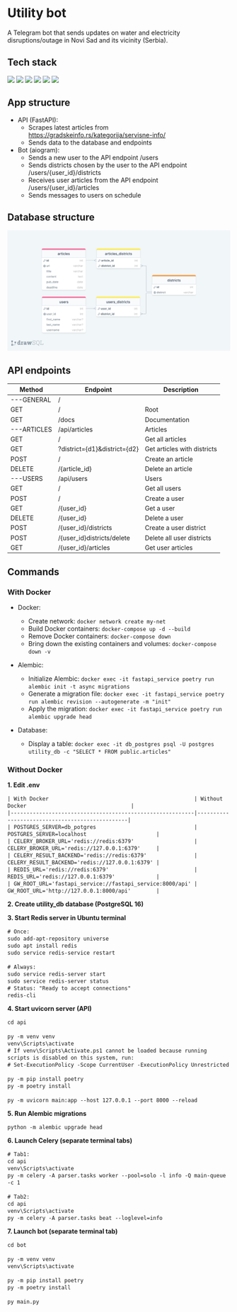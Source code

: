 # Utility bot

A Telegram bot that sends updates on water and electricity disruptions/outage in Novi Sad and its vicinity (Serbia).

## Tech stack

<img src="https://img.shields.io/badge/FastAPI-fc884d?style=for-the-badge&logo=fastapi&logoColor=black"/> <img src="https://img.shields.io/badge/Redis-fc884d?style=for-the-badge&logo=Redis&logoColor=black"/> <img src="https://img.shields.io/badge/Celery-fc884d?style=for-the-badge"/> <img src="https://img.shields.io/badge/PostgreSQL-f5df66?style=for-the-badge&logo=PostgreSQL&logoColor=black"/> <img src="https://img.shields.io/badge/AsyncIO-65a362?style=for-the-badge&logo=AsyncIO&logoColor=black"/> <img src="https://img.shields.io/badge/aiogram-65a362?style=for-the-badge&logo=aiogram&logoColor=black"/>

## App structure

- API (FastAPI): 
  - Scrapes latest articles from https://gradskeinfo.rs/kategorija/servisne-info/
  - Sends data to the database and endpoints
- Bot (aiogram):
  - Sends a new user to the API endpoint /users
  - Sends districts chosen by the user to the API endpoint /users/{user_id}/districts
  - Receives user articles from the API endpoint /users/{user_id}/articles
  - Sends messages to users on schedule

## Database structure

![Database structure](https://raw.githubusercontent.com/kooznitsa/utility_bot/main/api/database/db_diagram.png)

## API endpoints

| Method      | Endpoint                     | Description                 |
|-------------|------------------------------|-----------------------------|
| ---GENERAL  | /	                           |                             |
| GET	        | /	                           | Root                        |
| GET	        | /docs	                       | Documentation               |
| ---ARTICLES | /api/articles                | Articles                    | 
| GET         | /                            | Get all articles            |
| GET         | ?district={d1}&district={d2} | Get articles with districts |
| POST        | /                            | Create an article           |
| DELETE      | /{article_id}                | Delete an article           |
| ---USERS	   | /api/users                   | Users                       |
| GET	        | /                            | Get all users               |
| POST	       | / 	                          | Create a user               |
| GET	        | /{user_id}	                  | Get a user                  |
| DELETE	     | /{user_id}	                  | Delete a user               |
| POST	       | /{user_id}/districts	        | Create a user district      |
| POST	       | /{user_id}districts/delete	  | Delete all user districts   |
| GET	        | /{user_id}/articles	         | Get user articles           |

## Commands

### With Docker

- Docker:
  - Create network: ```docker network create my-net```
  - Build Docker containers: ```docker-compose up -d --build```
  - Remove Docker containers: ```docker-compose down```
  - Bring down the existing containers and volumes: ```docker-compose down -v```

- Alembic:
  - Initialize Alembic: ```docker exec -it fastapi_service poetry run alembic init -t async migrations```
  - Generate a migration file: ```docker exec -it fastapi_service poetry run alembic revision --autogenerate -m "init"```
  - Apply the migration: ```docker exec -it fastapi_service poetry run alembic upgrade head```

- Database:
  - Display a table: ```docker exec -it db_postgres psql -U postgres utility_db -c "SELECT * FROM public.articles"```

### Without Docker

**1. Edit .env**
```
| With Docker                                              | Without Docker                                 |
|----------------------------------------------------------|------------------------------------------------|
| POSTGRES_SERVER=db_potgres                               | POSTGRES_SERVER=localhost                      |
| CELERY_BROKER_URL='redis://redis:6379'                   | CELERY_BROKER_URL='redis://127.0.0.1:6379'     |
| CELERY_RESULT_BACKEND='redis://redis:6379'               | CELERY_RESULT_BACKEND='redis://127.0.0.1:6379' |
| REDIS_URL='redis://redis:6379'                           | REDIS_URL='redis://127.0.0.1:6379'             |
| GW_ROOT_URL='fastapi_service://fastapi_service:8000/api' | GW_ROOT_URL='http://127.0.0.1:8000/api'        |
```

**2. Create utility_db database (PostgreSQL 16)**

**3. Start Redis server in Ubuntu terminal**
```
# Once:
sudo add-apt-repository universe
sudo apt install redis
sudo service redis-service restart

# Always:
sudo service redis-server start
sudo service redis-server status
# Status: "Ready to accept connections"
redis-cli
```

**4. Start uvicorn server (API)**
```
cd api

py -m venv venv
venv\Scripts\activate
# If venv\Scripts\Activate.ps1 cannot be loaded because running scripts is disabled on this system, run:
# Set-ExecutionPolicy -Scope CurrentUser -ExecutionPolicy Unrestricted

py -m pip install poetry
py -m poetry install

py -m uvicorn main:app --host 127.0.0.1 --port 8000 --reload
```

**5. Run Alembic migrations**
```
python -m alembic upgrade head
```

**6. Launch Celery (separate terminal tabs)**
```
# Tab1: 
cd api
venv\Scripts\activate
py -m celery -A parser.tasks worker --pool=solo -l info -Q main-queue -c 1

# Tab2:
cd api
venv\Scripts\activate
py -m celery -A parser.tasks beat --loglevel=info
```

**7. Launch bot (separate terminal tab)**
```
cd bot

py -m venv venv
venv\Scripts\activate

py -m pip install poetry
py -m poetry install

py main.py
```
